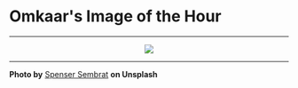 # Omkaar's Image of the Hour

---

<div align="center">

<a href="https://unsplash.com/photos/woman-gazes-at-bright-neon-signs-in-the-city-Xu01v_iBhtU">
  <img src="https://images.unsplash.com/photo-1751076547690-09952d86c2ce?crop=entropy&cs=tinysrgb&fit=max&fm=jpg&ixid=M3w3NjA2Nzh8MHwxfHJhbmRvbXx8fHx8fHx8fDE3NTUxMTE2MDB8&ixlib=rb-4.1.0&q=80&w=1080" style="max-width:100%; height:auto;">
</a>



</div>

---

**Photo by** [Spenser Sembrat](https://unsplash.com/@spensersembrat) **on Unsplash**
